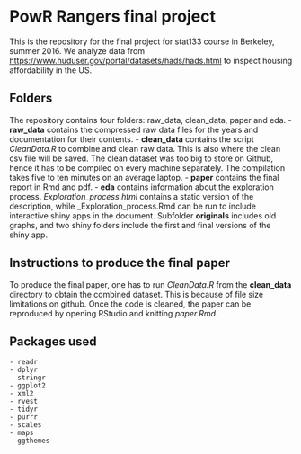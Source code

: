 # PowR Rangers final project

This is the repository for the final project for stat133 course in Berkeley, summer 2016. We analyze data from https://www.huduser.gov/portal/datasets/hads/hads.html to inspect housing affordability in the US. 

## Folders

The repository contains four folders: raw_data, clean_data, paper and eda. 
    - **raw_data** contains the compressed raw data files for the years and documentation for their contents.
    - **clean_data** contains the script _CleanData.R_ to combine and clean raw data. This is also where the clean csv file will be saved. The clean dataset was too big to store on Github, hence it has to be compiled on every machine separately. The compilation takes five to ten minutes on an average laptop.
    - **paper** contains the final report in Rmd and pdf.
    - **eda** contains information about the exploration process. _Exploration_process.html_ contains a static version of the description, while _Exploration_process.Rmd can be run to include interactive shiny apps in the document. Subfolder **originals** includes old graphs, and two shiny folders include the first and final versions of the shiny app.


## Instructions to produce the final paper

To produce the final paper, one has to run _CleanData.R_ from the **clean_data** directory to obtain the combined dataset. This is because of file size limitations on github. Once the code is cleaned, the paper can be reproduced by opening RStudio and knitting _paper.Rmd_.

## Packages used
    - readr
    - dplyr
    - stringr
    - ggplot2
    - xml2
    - rvest
    - tidyr
    - purrr
    - scales
    - maps
    - ggthemes
